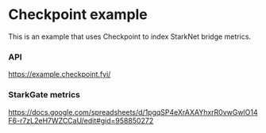 # Checkpoint example

This is an example that uses Checkpoint to index StarkNet bridge metrics.

### API
https://example.checkpoint.fyi/

### StarkGate metrics
https://docs.google.com/spreadsheets/d/1pgqSP4eXrAXAYhxrR0vwGwlO14F6-r7zL2eH7WZCCaU/edit#gid=958850272
